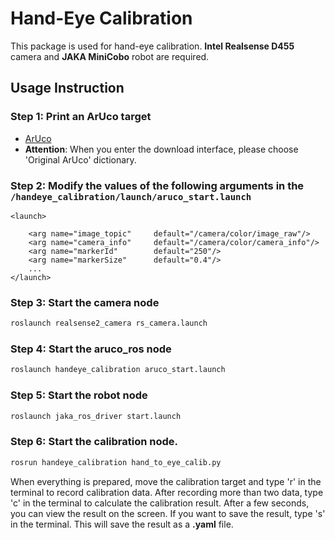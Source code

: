 # Hand-Eye Calibration

This package is used for hand-eye calibration. **Intel Realsense D455** camera and **JAKA MiniCobo** robot are required.

## Usage Instruction

### Step 1: Print an ArUco target
- [ArUco](https://chev.me/arucogen/)
- **Attention**: When you enter the download interface, please choose 'Original ArUco' dictionary. 

### Step 2: Modify the values of the following arguments in the `/handeye_calibration/launch/aruco_start.launch`
```launch
<launch>

    <arg name="image_topic"     default="/camera/color/image_raw"/>
    <arg name="camera_info"     default="/camera/color/camera_info"/> 
    <arg name="markerId"        default="250"/>
    <arg name="markerSize"      default="0.4"/>
    ...
</launch>
```

### Step 3: Start the camera node
```bash
roslaunch realsense2_camera rs_camera.launch
```
### Step 4: Start the aruco_ros node
```bash
roslaunch handeye_calibration aruco_start.launch
```
### Step 5: Start the robot node
```bash
roslaunch jaka_ros_driver start.launch
```
### Step 6: Start the calibration node. 
```bash
rosrun handeye_calibration hand_to_eye_calib.py
```
When everything is prepared, move the calibration target and type 'r' in the terminal to record calibration data. After recording more than two data, type 'c' in the terminal to calculate the calibration result. After a few seconds, you can view the result on the screen. If you want to save the result, type 's' in the terminal. This will save the result as a **.yaml** file.
